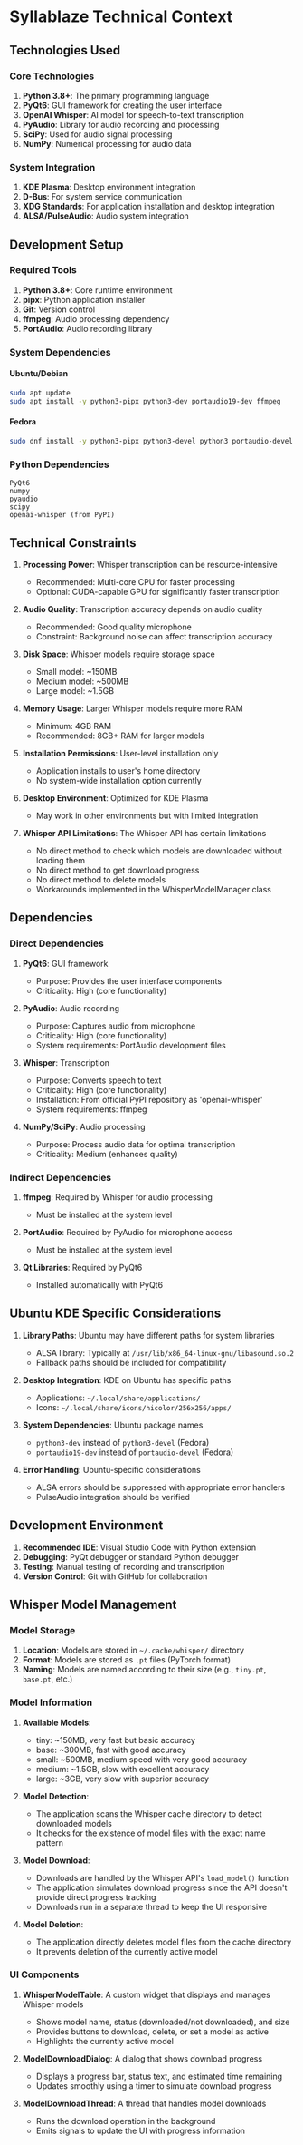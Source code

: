 # Syllablaze Technical Context

## Technologies Used

### Core Technologies

1. **Python 3.8+**: The primary programming language
2. **PyQt6**: GUI framework for creating the user interface
3. **OpenAI Whisper**: AI model for speech-to-text transcription
4. **PyAudio**: Library for audio recording and processing
5. **SciPy**: Used for audio signal processing
6. **NumPy**: Numerical processing for audio data

### System Integration

1. **KDE Plasma**: Desktop environment integration
2. **D-Bus**: For system service communication
3. **XDG Standards**: For application installation and desktop integration
4. **ALSA/PulseAudio**: Audio system integration

## Development Setup

### Required Tools

1. **Python 3.8+**: Core runtime environment
2. **pipx**: Python application installer
3. **Git**: Version control
4. **ffmpeg**: Audio processing dependency
5. **PortAudio**: Audio recording library

### System Dependencies

#### Ubuntu/Debian

```bash
sudo apt update
sudo apt install -y python3-pipx python3-dev portaudio19-dev ffmpeg
```

#### Fedora

```bash
sudo dnf install -y python3-pipx python3-devel python3 portaudio-devel ffmpeg
```

### Python Dependencies

```
PyQt6
numpy
pyaudio
scipy
openai-whisper (from PyPI)
```

## Technical Constraints

1. **Processing Power**: Whisper transcription can be resource-intensive
   - Recommended: Multi-core CPU for faster processing
   - Optional: CUDA-capable GPU for significantly faster transcription

2. **Audio Quality**: Transcription accuracy depends on audio quality
   - Recommended: Good quality microphone
   - Constraint: Background noise can affect transcription accuracy

3. **Disk Space**: Whisper models require storage space
   - Small model: ~150MB
   - Medium model: ~500MB
   - Large model: ~1.5GB

4. **Memory Usage**: Larger Whisper models require more RAM
   - Minimum: 4GB RAM
   - Recommended: 8GB+ RAM for larger models

5. **Installation Permissions**: User-level installation only
   - Application installs to user's home directory
   - No system-wide installation option currently

6. **Desktop Environment**: Optimized for KDE Plasma
   - May work in other environments but with limited integration

7. **Whisper API Limitations**: The Whisper API has certain limitations
   - No direct method to check which models are downloaded without loading them
   - No direct method to get download progress
   - No direct method to delete models
   - Workarounds implemented in the WhisperModelManager class

## Dependencies

### Direct Dependencies

1. **PyQt6**: GUI framework
   - Purpose: Provides the user interface components
   - Criticality: High (core functionality)

2. **PyAudio**: Audio recording
   - Purpose: Captures audio from microphone
   - Criticality: High (core functionality)
   - System requirements: PortAudio development files

3. **Whisper**: Transcription
    - Purpose: Converts speech to text
    - Criticality: High (core functionality)
    - Installation: From official PyPI repository as 'openai-whisper'
    - System requirements: ffmpeg

4. **NumPy/SciPy**: Audio processing
   - Purpose: Process audio data for optimal transcription
   - Criticality: Medium (enhances quality)

### Indirect Dependencies

1. **ffmpeg**: Required by Whisper for audio processing
   - Must be installed at the system level

2. **PortAudio**: Required by PyAudio for microphone access
   - Must be installed at the system level

3. **Qt Libraries**: Required by PyQt6
   - Installed automatically with PyQt6

## Ubuntu KDE Specific Considerations

1. **Library Paths**: Ubuntu may have different paths for system libraries
   - ALSA library: Typically at `/usr/lib/x86_64-linux-gnu/libasound.so.2`
   - Fallback paths should be included for compatibility

2. **Desktop Integration**: KDE on Ubuntu has specific paths
   - Applications: `~/.local/share/applications/`
   - Icons: `~/.local/share/icons/hicolor/256x256/apps/`

3. **System Dependencies**: Ubuntu package names
   - `python3-dev` instead of `python3-devel` (Fedora)
   - `portaudio19-dev` instead of `portaudio-devel` (Fedora)

4. **Error Handling**: Ubuntu-specific considerations
   - ALSA errors should be suppressed with appropriate error handlers
   - PulseAudio integration should be verified

## Development Environment

1. **Recommended IDE**: Visual Studio Code with Python extension
2. **Debugging**: PyQt debugger or standard Python debugger
3. **Testing**: Manual testing of recording and transcription
4. **Version Control**: Git with GitHub for collaboration

## Whisper Model Management

### Model Storage

1. **Location**: Models are stored in `~/.cache/whisper/` directory
2. **Format**: Models are stored as `.pt` files (PyTorch format)
3. **Naming**: Models are named according to their size (e.g., `tiny.pt`, `base.pt`, etc.)

### Model Information

1. **Available Models**:
   - tiny: ~150MB, very fast but basic accuracy
   - base: ~300MB, fast with good accuracy
   - small: ~500MB, medium speed with very good accuracy
   - medium: ~1.5GB, slow with excellent accuracy
   - large: ~3GB, very slow with superior accuracy

2. **Model Detection**:
   - The application scans the Whisper cache directory to detect downloaded models
   - It checks for the existence of model files with the exact name pattern

3. **Model Download**:
   - Downloads are handled by the Whisper API's `load_model()` function
   - The application simulates download progress since the API doesn't provide direct progress tracking
   - Downloads run in a separate thread to keep the UI responsive

4. **Model Deletion**:
   - The application directly deletes model files from the cache directory
   - It prevents deletion of the currently active model

### UI Components

1. **WhisperModelTable**: A custom widget that displays and manages Whisper models
   - Shows model name, status (downloaded/not downloaded), and size
   - Provides buttons to download, delete, or set a model as active
   - Highlights the currently active model

2. **ModelDownloadDialog**: A dialog that shows download progress
   - Displays a progress bar, status text, and estimated time remaining
   - Updates smoothly using a timer to simulate download progress

3. **ModelDownloadThread**: A thread that handles model downloads
   - Runs the download operation in the background
   - Emits signals to update the UI with progress information